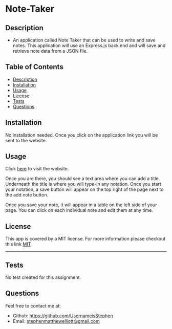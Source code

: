 # Note-Taker


## Description

* An application called Note Taker that can be used to write and save notes. This application will use an Express.js back end and will save and retrieve note data from a JSON file.


## Table of Contents
* [Description](#description)
* [Installation](#installation)
* [Usage](#usage)
* [License](#license)
* [Tests](#tests)
* [Questions](#questions)

## Installation

No installation needed. Once you click on the application link you will be sent to the website.

## Usage

Click [here]([https://selliott-note-taker.herokuapp.com/](https://note-taker-sme-3c8092246028.herokuapp.com/)) to visit the website.

Once you are there, you should see a text area where you can add a title. Underneath the title is where you will type-in any notation. Once you start your notation, a save button will appear on the top right of the page next to the add note button.

Once you save your note, it will appear in a table on the left side of your page. You can click on each individual note and edit them at any time.

## License

This app is covered by a MIT license. For more information please checkout this link [MIT](https://opensource.org/licenses/MIT)

---


## Tests


No test created for this assignment.



## Questions
Feel free to contact me at:
- Github: https://github.com/UsernameisStephen
- Email: stephenmatthewelliott@gmail.com

